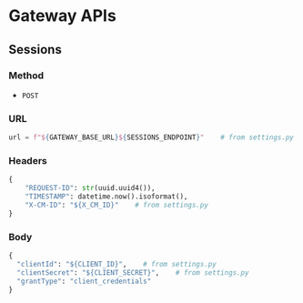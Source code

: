 # Gateway APIs

## Sessions

### Method
- `POST`

### URL
```python
url = f"${GATEWAY_BASE_URL}${SESSIONS_ENDPOINT}"    # from settings.py
```

### Headers
```python
{
    "REQUEST-ID": str(uuid.uuid4()),
    "TIMESTAMP": datetime.now().isoformat(),
    "X-CM-ID": "${X_CM_ID}"    # from settings.py
}
```

### Body
```python
{
  "clientId": "${CLIENT_ID}",    # from settings.py
  "clientSecret": "${CLIENT_SECRET}",    # from settings.py
  "grantType": "client_credentials"
}
```